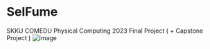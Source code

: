 # SelFume
SKKU COMEDU Physical Computing 2023 Final Project ( + Capstone Project )
![image](https://github.com/sjy2335/SelFume/assets/106982330/5ca274df-7c22-4248-ab5f-b6c4786d9cbe)
